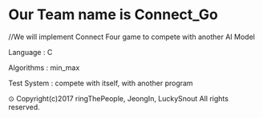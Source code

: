 # Our Team name is Connect_Go
//We will implement Connect Four game to compete with another AI Model

Language : C

Algorithms : min_max

Test System : compete with itself, with another program

⊙ Copyright(c)2017 ringThePeople, JeongIn, LuckySnout All rights reserved. 
